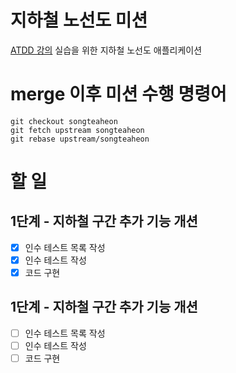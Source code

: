 # 지하철 노선도 미션
[ATDD 강의](https://edu.nextstep.camp/c/R89PYi5H) 실습을 위한 지하철 노선도 애플리케이션

# merge 이후 미션 수행 명령어
```
git checkout songteaheon  
git fetch upstream songteaheon  
git rebase upstream/songteaheon
```  


# 할 일 
## 1단계 - 지하철 구간 추가 기능 개션
- [X] 인수 테스트 목록 작성
- [X] 인수 테스트 작성
- [X] 코드 구현

## 1단계 - 지하철 구간 추가 기능 개션
- [ ] 인수 테스트 목록 작성
- [ ] 인수 테스트 작성
- [ ] 코드 구현